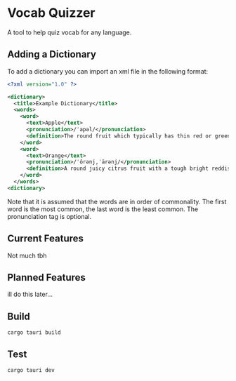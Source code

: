 # Vocab Quizzer
A tool to help quiz vocab for any language.

## Adding a Dictionary
To add a dictionary you can import an xml file in the following format:
```xml
<?xml version="1.0" ?>

<dictionary>
  <title>Example Dictionary</title>
  <words>
    <word>
      <text>Apple</text>
      <pronunciation>/ˈapəl/</pronunciation>
      <definition>The round fruit which typically has thin red or green skin and crisp flesh.</definition>
    </word>
    <word>
      <text>Orange</text>
      <pronunciation>/ˈôrənj,ˈärənj/</pronunciation>
      <definition>A round juicy citrus fruit with a tough bright reddish-yellow rind.</definition>
    </word>
  </words>
<dictionary>
```
Note that it is assumed that the words are in order of commonality. The first word is the most common, the last word is the least common. The pronunciation tag is optional.
## Current Features
Not much tbh
## Planned Features
ill do this later...
## Build
```
cargo tauri build
```
## Test
```
cargo tauri dev
```
